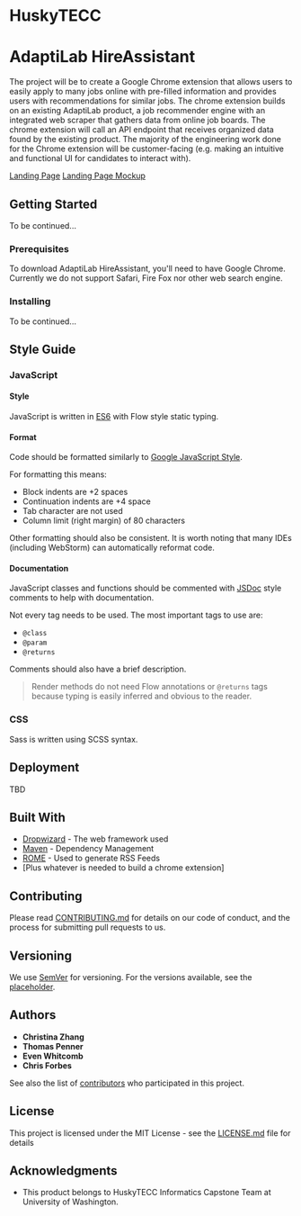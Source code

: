 # HuskyTECC
# AdaptiLab HireAssistant

The project will be to create a Google Chrome extension that allows users to easily apply to many jobs online with pre-filled information and provides users with recommendations for similar jobs. The chrome extension builds on an existing AdaptiLab product, a job recommender engine with an integrated web scraper that gathers data from online job boards. The chrome extension will call an API endpoint that receives organized data found by the existing product. The majority of the engineering work done for the Chrome extension will be customer-facing (e.g. making an intuitive and functional UI for candidates to interact with).

[Landing Page](https://yuxinzhangchristina.github.io/HuskyTECC/)
[Landing Page Mockup](https://hireassist.carrd.co/)

## Getting Started

To be continued...

### Prerequisites

To download AdaptiLab HireAssistant, you'll need to have Google Chrome. Currently we do not support Safari, Fire Fox nor other 
web search engine. 

### Installing

To be continued...


## Style Guide

### JavaScript

#### Style

JavaScript is written in [ES6](https://babeljs.io/learn-es2015/) with Flow style static typing.

#### Format

Code should be formatted similarly to [Google JavaScript Style](https://google.github.io/styleguide/jsguide.html).

For formatting this means:

- Block indents are +2 spaces
- Continuation indents are +4 space
- Tab character are not used
- Column limit (right margin) of 80 characters

Other formatting should also be consistent. It is worth noting that many IDEs (including WebStorm) can automatically reformat code.

#### Documentation

JavaScript classes and functions should be commented with [JSDoc](http://usejsdoc.org/) style comments to help with documentation.

Not every tag needs to be used. The most important tags to use are:

- `@class`
- `@param`
- `@returns`

Comments should also have a brief description.

> Render methods do not need Flow annotations or `@returns` tags because typing is easily inferred and obvious to the reader.

### CSS

Sass is written using SCSS syntax.


## Deployment

TBD

## Built With

* [Dropwizard](http://www.dropwizard.io/1.0.2/docs/) - The web framework used
* [Maven](https://maven.apache.org/) - Dependency Management
* [ROME](https://rometools.github.io/rome/) - Used to generate RSS Feeds
* [Plus whatever is needed to build a chrome extension]

## Contributing

Please read [CONTRIBUTING.md](https://gist.github.com/PurpleBooth/b24679402957c63ec426) for details on our code of conduct, and the process for submitting pull requests to us.

## Versioning

We use [SemVer](http://semver.org/) for versioning. For the versions available, see the [placeholder](https://github.com/your/project/tags). 

## Authors

* **Christina Zhang** 
* **Thomas Penner** 
* **Even Whitcomb** 
* **Chris Forbes** 

See also the list of [contributors](https://github.com/YuxinZhangChristina/HuskyTECC/contributors) who participated in this project.

## License

This project is licensed under the MIT License - see the [LICENSE.md](LICENSE.md) file for details

## Acknowledgments

* This product belongs to HuskyTECC Informatics Capstone Team at University of Washington. 
